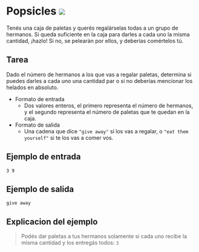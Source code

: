# Popsicles ![](https://img.shields.io/badge/Dificultad-Fácil-green)

Tenés una caja de paletas y querés regalárselas todas a un grupo de hermanos. Si queda suficiente en la caja para darles a cada uno la misma cantidad, ¡hazlo! Si no, se pelearán por ellos, y deberías comértelos tú.

## Tarea

Dado el número de hermanos a los que vas a regalar paletas, determina si puedes darles a cada uno una cantidad par o si no deberías mencionar los helados en absoluto.

* Formato de entrada
  * Dos valores enteros, el primero representa el número de hermanos, y el segundo representa el número de paletas que te quedan en la caja.
* Formato de salida
  * Una cadena que dice `"give away"` si los vas a regalar, o `"eat them yourself"` si te los vas a comer vos.

## Ejemplo de entrada

```
3 9
```

## Ejemplo de salida

```
give away
```

## Explicacion del ejemplo

> Podés dar paletas a tus hermanos solamente si cada uno recibe la misma cantidad y los entregás todos: `3`

